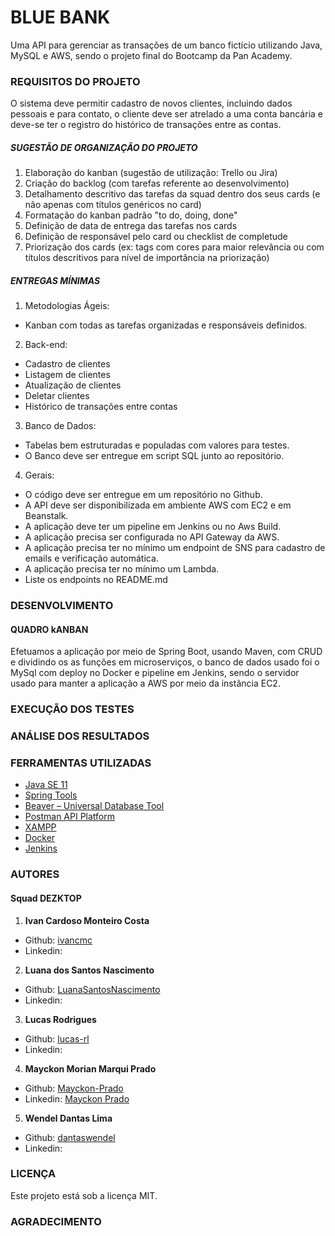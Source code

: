 # BLUE BANK

Uma API para gerenciar as transações de um banco fictício utilizando Java, MySQL e AWS, sendo o projeto final do Bootcamp da Pan Academy.

### REQUISITOS DO PROJETO

O sistema deve permitir cadastro de novos clientes, incluindo dados pessoais e
para contato, o cliente deve ser atrelado a uma conta bancária e deve-se ter o registro
do histórico de transações entre as contas.

##### SUGESTÃO DE ORGANIZAÇÃO DO PROJETO

1. Elaboração do kanban (sugestão de utilização: Trello ou Jira)
2. Criação do backlog (com tarefas referente ao desenvolvimento)
3. Detalhamento descritivo das tarefas da squad dentro dos seus cards (e não apenas com títulos genéricos no card)
4. Formatação do kanban padrão "to do, doing, done"
5. Definição de data de entrega das tarefas nos cards
6. Definição de responsável pelo card ou checklist de completude
7. Priorização dos cards (ex: tags com cores para maior relevância ou com títulos descritivos para nível de importância na priorização)

##### ENTREGAS MÍNIMAS

1. Metodologias Ágeis:
- Kanban com todas as tarefas organizadas e responsáveis definidos.

2. Back-end:
-  Cadastro de clientes
- Listagem de clientes
- Atualização de clientes
- Deletar clientes
- Histórico de transações entre contas

3. Banco de Dados:
- Tabelas bem estruturadas e populadas com valores para testes.
- O Banco deve ser entregue em script SQL junto ao repositório.

4. Gerais:
- O código deve ser entregue em um repositório no Github.
- A API deve ser disponibilizada em ambiente AWS com EC2 e em Beanstalk.
- A aplicação deve ter um pipeline em Jenkins ou no Aws Build.
- A aplicação precisa ser configurada no API Gateway da AWS.
- A aplicação precisa ter no mínimo um endpoint de SNS para cadastro de emails e verificação automática.
- A aplicação precisa ter no mínimo um Lambda.
- Liste os endpoints no README.md

### DESENVOLVIMENTO

#### QUADRO kANBAN

Efetuamos a aplicação por meio de Spring Boot, usando Maven, com CRUD e dividindo os as funções em microserviços, o banco de dados usado foi o MySql com deploy no Docker e pipeline em Jenkins, sendo o servidor usado para manter a aplicação  a AWS por meio da instância EC2.

### EXECUÇÃO DOS TESTES



### ANÁLISE DOS RESULTADOS



### FERRAMENTAS UTILIZADAS

* [Java SE 11](https://www.oracle.com/br/java/technologies/javase/jdk11-archive-downloads.html) 
* [Spring Tools](https://spring.io/tools#suite-three)
* [Beaver – Universal Database Tool](https://dbeaver.io/download/)
* [Postman API Platform](https://www.postman.com/downloads/)
* [XAMPP](https://www.apachefriends.org/pt_br/index.html)
* [Docker](https://www.docker.com/get-started)
* [Jenkins](https://www.jenkins.io/download/)

### AUTORES

#### Squad DEZKTOP
1. **Ivan Cardoso Monteiro Costa**
* Github: [ivancmc](https://github.com/ivancmc)
* Linkedin: 
2. **Luana dos Santos Nascimento**
* Github: [LuanaSantosNascimento](https://github.com/LuanaSantosNascimento)
* Linkedin: 
3. **Lucas Rodrigues**
* Github: [lucas-rl](https://github.com/lucas-rl)
* Linkedin: 
4. **Mayckon Morian Marqui Prado**
 * Github: [Mayckon-Prado](https://github.com/Mayckon-Prado)
* Linkedin: [Mayckon Prado](https://www.linkedin.com/in/mayckon-morian-marqui-prado-a9195571/)
5. **Wendel Dantas Lima**
* Github: [dantaswendel](https://github.com/dantaswendel)
* Linkedin: 

###  LICENÇA

Este projeto está sob a licença MIT.

### AGRADECIMENTO



